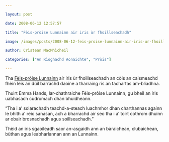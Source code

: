 ```yaml
---

layout: post

date: 2008-06-12 12:57:57

title: "Fèis-pròise Lunnainn air iris ùr fhoillseachadh"

image: /images/posts/2008-06-12-feis-proise-lunnainn-air-iris-ur-fhoillseachadh.webp

author: Crìstean MacMhìcheil

categories: ["An Rìoghachd Aonaichte", "Pròis"]

---
```


Tha [Fèis-pròise Lunnainn](https://prideinlondon.org/) air iris ùr fhoillseachadh an còis an caismeachd fhèin leis an dùil barrachd daoine a tharraing ris an tachartas am-bliadhna.

Thuirt Emma Hands, Iar-chathraiche Fèis-pròise Lunnainn, gu bheil an iris uabhasach cudromach dhan bhuidheann.

“Tha i a’ solarachadh teachd-a-steach luachmhor dhan charthannas againn le bhith a’ reic sanasan, ach a bharrachd air seo tha i a’ toirt cothrom dhuinn ar obair brosnachadh agus soillseachadh.”

Thèid an iris sgaoileadh saor an-asgaidh ann an bàraichean, clubaichean, bùthan agus leabharlannan ann an Lunnainn.
